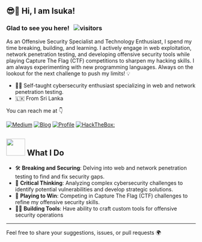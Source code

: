 
<h2> 😎🤏 Hi, I am Isuka! </h2>

### Glad to see you here! &nbsp; ![visitors](https://visitor-badge.laobi.icu/badge?page_id=isuk4s4.isuk4s4)

As an Offensive Security Specialist and Technology Enthusiast, I spend my time breaking, building, and learning. I actively engage in web exploitation, network penetration testing, and developing offensive security tools while playing Capture The Flag (CTF) competitions to sharpen my hacking skills. I am always experimenting with new programming languages. Always on the lookout for the next challenge to push my limits! 💡

<ul>
<li>👨‍🎓 Self-taught cybersecurity enthusiast specializing in web and network penetration testing.</li>
<li>🇱🇰 From Sri Lanka</li>
</ul>

You can reach me at 👇

[![Medium](https://img.shields.io/badge/medium-21759B?style=for-the-badge&logo=medium&logoColor=white)](http://medium.com/@isuk4)
[![Blog](https://img.shields.io/badge/Blog-21759B?style=for-the-badge&logo=ghost&logoColor=white)](http://isuk4.com/blog/)
[![Profile](https://img.shields.io/badge/Website-38B2AC?style=for-the-badge&logo=webdriverio&logoColor=white)](http://isuk4.com)
[![HackTheBox:](https://img.shields.io/badge/hackthebox-a3e54a?style=for-the-badge&logo=hackthebox&logoColor=black)](https://app.hackthebox.com/users/1754253)

<div align="left">
  
## <img src="https://media.giphy.com/media/YMwJF1OQAlbnf6HFjd/giphy.gif" width="50" height="45"> What I Do

- 🛠️ **Breaking and Securing**: Delving into web and network penetration testing to find and fix security gaps.
- 🧠 **Critical Thinking**: Analyzing complex cybersecurity challenges to identify potential vulnerabilities and develop strategic solutions.
- 🎯 **Playing to Win**: Competing in Capture The Flag (CTF) challenges to refine my offensive security skills.
- 🕵️‍♂️ **Building Tools**: Have ability to craft custom tools for offensive security operations

---

Feel free to share your suggestions, issues, or pull requests 🌍



</div>
